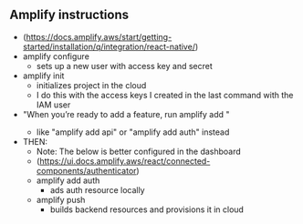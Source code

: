 ## Amplify instructions
- (https://docs.amplify.aws/start/getting-started/installation/q/integration/react-native/)
- amplify configure
    - sets up a new user with access key and secret
- amplify init
    - initializes project in the cloud
    - I do this with the access keys I created in the last command with the IAM user
- "When you’re ready to add a feature, run amplify add <category>"
    - like "amplify add api" or "amplify add auth" instead
- THEN:
    - Note: The below is better configured in the dashboard
    - (https://ui.docs.amplify.aws/react/connected-components/authenticator)
    - amplify add auth
        - ads auth resource locally
    - amplify push
        - builds backend resources and provisions it in cloud
